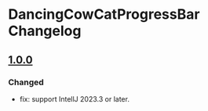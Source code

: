 <!-- Keep a Changelog guide -> https://keepachangelog.com -->

# DancingCowCatProgressBar Changelog


## [1.0.0]
### Changed

- fix: support IntellJ 2023.3 or later.

[1.0.0]: https://github.com/Crazy-MT/DancingCowCatProgressBar
